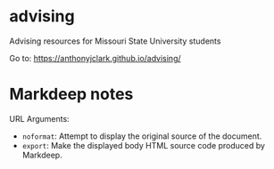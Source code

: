 # advising
Advising resources for Missouri State University students

Go to: https://anthonyjclark.github.io/advising/

# Markdeep notes

URL Arguments:

- `noformat`: Attempt to display the original source of the document.
- `export`: Make the displayed body HTML source code produced by Markdeep.
